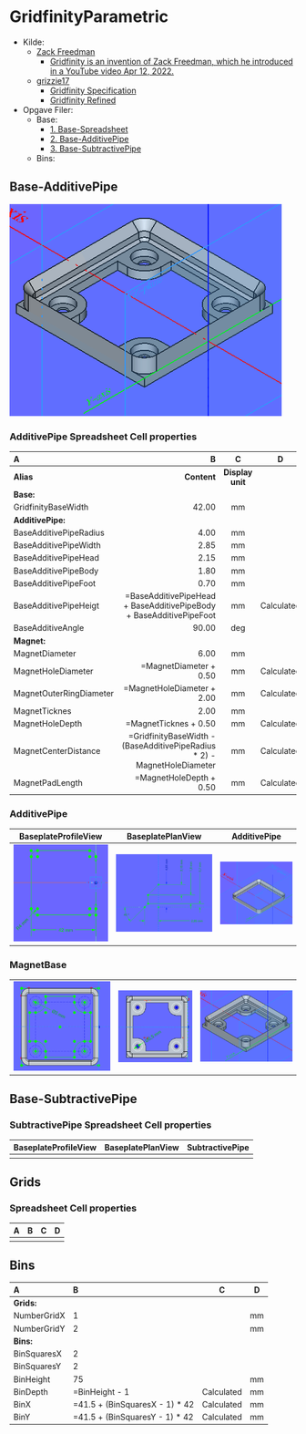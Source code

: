 # GridfinityParametric

* Kilde:
  * [Zack Freedman](https://www.youtube.com/@ZackFreedman)
    * [Gridfinity is an invention of Zack Freedman, which he introduced in a YouTube video Apr 12, 2022.](https://www.youtube.com/watch?v=ra_9zU-mnl8)
  * [grizzie17](https://www.printables.com/@grizzie17)
    * [Gridfinity Specification](https://www.printables.com/model/417152-gridfinity-specification)
    * [Gridfinity Refined](https://www.printables.com/model/413761-gridfinity-refined)
* Opgave Filer:
  * Base:
    * [1. Base-Spreadsheet](./)
    * [2. Base-AdditivePipe](./)
    * [3. Base-SubtractivePipe](./)
  * Bins:

## Base-AdditivePipe

![MagnetBase_003.png](./Images/Body-AdditivePipe/MagnetBase_003.png)

### AdditivePipe Spreadsheet Cell properties

|A|B|C|D|
|:---|---:|:---:|:---:|
|**Alias**|**Content**|**Display unit**||
|**Base:**||||
|GridfinityBaseWidth|42.00|mm||
|**AdditivePipe:**||||
|BaseAdditivePipeRadius|4.00|mm||
|BaseAdditivePipeWidth|2.85|mm||
|BaseAdditivePipeHead|2.15|mm||
|BaseAdditivePipeBody|1.80|mm||
|BaseAdditivePipeFoot|0.70|mm||
|BaseAdditivePipeHeigt|=BaseAdditivePipeHead + BaseAdditivePipeBody + BaseAdditivePipeFoot|mm|Calculated|
|BaseAdditiveAngle|90.00|deg||
|**Magnet:**||||
|MagnetDiameter|6.00|mm||
|MagnetHoleDiameter|=MagnetDiameter + 0.50|mm|Calculated|
|MagnetOuterRingDiameter|=MagnetHoleDiameter + 2.00|mm|Calculated|
|MagnetTicknes|2.00|mm||
|MagnetHoleDepth|=MagnetTicknes + 0.50|mm|Calculated|
|MagnetCenterDistance|=GridfinityBaseWidth - (BaseAdditivePipeRadius * 2) - MagnetHoleDiameter|mm|Calculated|
|MagnetPadLength|=MagnetHoleDepth + 0.50|mm|Calculated|

### AdditivePipe

|BaseplateProfileView|BaseplatePlanView|AdditivePipe|
|:---:|:---:|:---:|
|![BaseplatePlanView.png](./Images/Body-AdditivePipe/BaseplatePlanView.png)|![BaseplateProfileView.png](./Images/Body-AdditivePipe/BaseplateProfileView.png)|![](./Images/Body-AdditivePipe/AdditivePipe.png)|

### MagnetBase

||||
|:---:|:---:|:---:|
|![MagnetBase_001.png](./Images/Body-AdditivePipe/MagnetBase_001.png)|![MagnetBase_02.png](./Images/Body-AdditivePipe/MagnetBase_02.png)|![MagnetBase_003.png](./Images/Body-AdditivePipe/MagnetBase_003.png)|

## Base-SubtractivePipe

### SubtractivePipe Spreadsheet Cell properties

|BaseplateProfileView|BaseplatePlanView|SubtractivePipe|
|:---:|:---:|:---:|
||||

## Grids

### Spreadsheet Cell properties

|A|B|C|D|
|:---|:---|:---:|:---:|
||||

## Bins

|A|B|C|D|
|:---|:---|:---:|:---:|
|**Grids:**||||
|NumberGridX|1||mm|
|NumberGridY|2||mm|
|**Bins:**||||
|BinSquaresX|2|||
|BinSquaresY|2|||
|BinHeight|75||mm|
|BinDepth|=BinHeight - 1|Calculated|mm|
|BinX|=41.5 + (BinSquaresX - 1) * 42|Calculated|mm|
|BinY|=41.5 + (BinSquaresY - 1) * 42|Calculated|mm|
